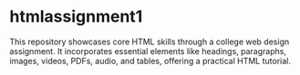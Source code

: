 # htmlassignment1
 This repository showcases core HTML skills through a college web design assignment. It incorporates essential elements like headings, paragraphs, images, videos, PDFs, audio, and tables, offering a practical HTML tutorial.
